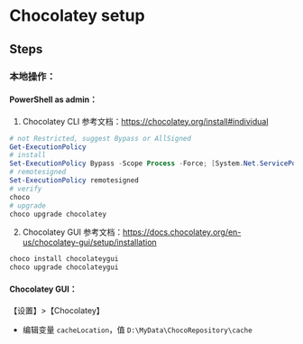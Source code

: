 # Chocolatey setup

## Steps

### 本地操作：

#### PowerShell as admin：

1. Chocolatey CLI 参考文档：https://chocolatey.org/install#individual

```powershell
# not Restricted, suggest Bypass or AllSigned
Get-ExecutionPolicy
# install
Set-ExecutionPolicy Bypass -Scope Process -Force; [System.Net.ServicePointManager]::SecurityProtocol = [System.Net.ServicePointManager]::SecurityProtocol -bor 3072; iex ((New-Object System.Net.WebClient).DownloadString('https://community.chocolatey.org/install.ps1'))
# remotesigned
Set-ExecutionPolicy remotesigned
# verify
choco
# upgrade
choco upgrade chocolatey
```

2. Chocolatey GUI 参考文档：https://docs.chocolatey.org/en-us/chocolatey-gui/setup/installation

```powershell
choco install chocolateygui
choco upgrade chocolateygui
```

#### Chocolatey GUI：

【设置】>【Chocolatey】

- 编辑变量 `cacheLocation`，值 `D:\MyData\ChocoRepository\cache` 
